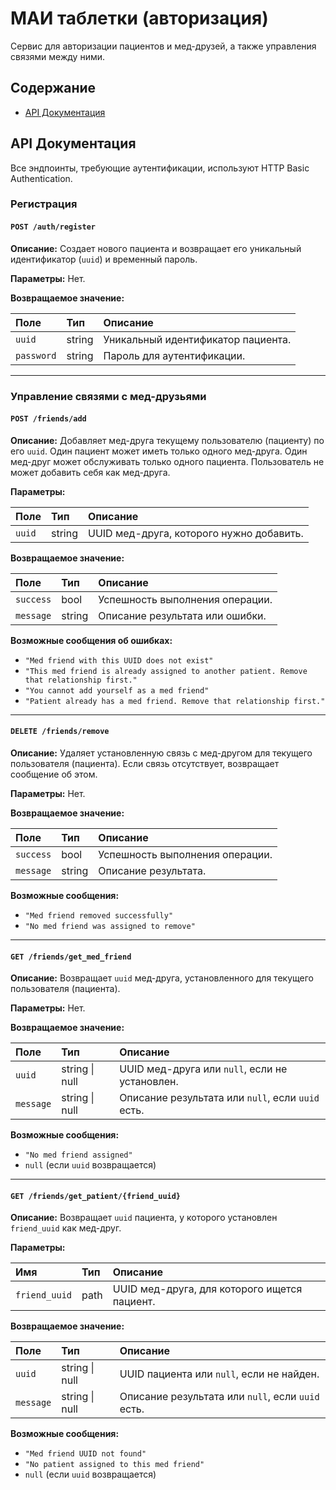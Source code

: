 # МАИ таблетки (авторизация)

Сервис для авторизации пациентов и мед-друзей, а также управления связями между ними.

## Содержание

- [API Документация](#api-документация)

## API Документация

Все эндпоинты, требующие аутентификации, используют HTTP Basic Authentication.

### Регистрация

#### `POST /auth/register`

**Описание:** Создает нового пациента и возвращает его уникальный идентификатор (`uuid`) и временный пароль.

**Параметры:** Нет.

**Возвращаемое значение:**

| Поле      | Тип    | Описание                             |
| :-------- | :----- | :----------------------------------- |
| `uuid`    | string | Уникальный идентификатор пациента.   |
| `password`| string | Пароль для аутентификации. |

---

### Управление связями с мед-друзьями

#### `POST /friends/add`

**Описание:** Добавляет мед-друга текущему пользователю (пациенту) по его `uuid`. Один пациент может иметь только одного мед-друга. Один мед-друг может обслуживать только одного пациента. Пользователь не может добавить себя как мед-друга.

**Параметры:**

| Поле | Тип    | Описание                           |
| :--- | :----- | :--------------------------------- |
| `uuid` | string | UUID мед-друга, которого нужно добавить. |

**Возвращаемое значение:**

| Поле      | Тип    | Описание                                     |
| :-------- | :----- | :------------------------------------------- |
| `success` | bool   | Успешность выполнения операции.              |
| `message` | string | Описание результата или ошибки.              |

**Возможные сообщения об ошибках:**

- `"Med friend with this UUID does not exist"`
- `"This med friend is already assigned to another patient. Remove that relationship first."`
- `"You cannot add yourself as a med friend"`
- `"Patient already has a med friend. Remove that relationship first."`

---

#### `DELETE /friends/remove`

**Описание:** Удаляет установленную связь с мед-другом для текущего пользователя (пациента). Если связь отсутствует, возвращает сообщение об этом.

**Параметры:** Нет.

**Возвращаемое значение:**

| Поле      | Тип    | Описание                                     |
| :-------- | :----- | :------------------------------------------- |
| `success` | bool   | Успешность выполнения операции.              |
| `message` | string | Описание результата.                         |

**Возможные сообщения:**

- `"Med friend removed successfully"`
- `"No med friend was assigned to remove"`

---

#### `GET /friends/get_med_friend`

**Описание:** Возвращает `uuid` мед-друга, установленного для текущего пользователя (пациента).

**Параметры:** Нет.

**Возвращаемое значение:**

| Поле      | Тип             | Описание                                     |
| :-------- | :-------------- | :------------------------------------------- |
| `uuid`    | string \| null  | UUID мед-друга или `null`, если не установлен. |
| `message` | string \| null  | Описание результата или `null`, если `uuid` есть. |

**Возможные сообщения:**

- `"No med friend assigned"`
- `null` (если `uuid` возвращается)

---

#### `GET /friends/get_patient/{friend_uuid}`

**Описание:** Возвращает `uuid` пациента, у которого установлен `friend_uuid` как мед-друг.

**Параметры:**

| Имя        | Тип    | Описание                           |
| :--------- | :----- | :--------------------------------- |
| `friend_uuid` | path | UUID мед-друга, для которого ищется пациент. |

**Возвращаемое значение:**

| Поле      | Тип             | Описание                                     |
| :-------- | :-------------- | :------------------------------------------- |
| `uuid`    | string \| null  | UUID пациента или `null`, если не найден.    |
| `message` | string \| null  | Описание результата или `null`, если `uuid` есть. |

**Возможные сообщения:**

- `"Med friend UUID not found"`
- `"No patient assigned to this med friend"`
- `null` (если `uuid` возвращается)

